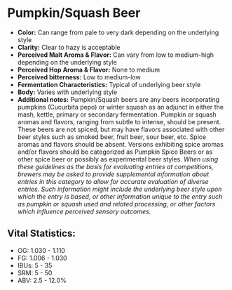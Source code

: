 # Pumpkin/Squash Beer

- **Color:** Can range from pale to very dark depending on the underlying style
- **Clarity:** Clear to hazy is acceptable
- **Perceived Malt Aroma & Flavor:** Can vary from low to medium-high depending on the underlying style
- **Perceived Hop Aroma & Flavor:** None to medium
- **Perceived bitterness:** Low to medium-low
- **Fermentation Characteristics:** Typical of underlying beer style
- **Body:** Varies with underlying style
- **Additional notes:** Pumpkin/Squash beers are any beers incorporating pumpkins (Cucurbita pepo) or winter squash as an adjunct in either the mash, kettle, primary or secondary fermentation. Pumpkin or squash aromas and flavors, ranging from subtle to intense, should be present. These beers are not spiced, but may have flavors associated with other beer styles such as smoked beer, fruit beer, sour beer, etc. Spice aromas and flavors should be absent. Versions exhibiting spice aromas and/or flavors should be categorized as Pumpkin Spice Beers or as other spice beer or possibly as experimental beer styles.	_When using these guidelines as the basis for evaluating entries at competitions, brewers may be asked to provide supplemental information about entries in this category to allow for accurate evaluation of diverse entries. Such information might include the underlying beer style upon which the entry is based, or other information unique to the entry such as pumpkin or squash used and related processing, or other factors which influence perceived sensory outcomes._

## Vital Statistics:

- OG: 1.030 - 1.110
- FG: 1.006 - 1.030
- IBUs: 5 - 35
- SRM: 5 - 50
- ABV: 2.5 - 12.0%
